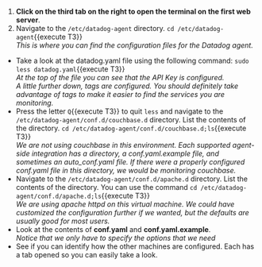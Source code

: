 1)  **Click on the third tab on the right to open the terminal on the first web server**.
2)  Navigate to the <code>/etc/datadog-agent</code> directory.
  `cd /etc/datadog-agent`{{execute T3}}<br>
  *This is where you can find the configuration files for the Datadog agent.*
* Take a look at the datadog.yaml file using the following command:
  `sudo less datadog.yaml`{{execute T3}}<br>
  *At the top of the file you can see that the API Key is configured.*<br>
  *A little further down, tags are configured. You should definitely take advantage of tags to make it easier to find the services you are monitoring.*
* Press the letter `Q`{{execute T3}} to quit <code>less</code> and navigate to the <code>/etc/datadog-agent/conf.d/couchbase.d</code> directory. List the contents of the directory.
  `cd /etc/datadog-agent/conf.d/couchbase.d;ls`{{execute T3}}<br>
  *We are not using couchbase in this environment. Each supported agent-side integration has a directory, a conf.yaml.example file, and sometimes an auto_conf.yaml file. If there were a properly configured conf.yaml file in this directory, we would be monitoring couchbase.*
* Navigate to the <code>/etc/datadog-agent/conf.d/apache.d</code> directory. List the contents of the directory. You can use the command `cd /etc/datadog-agent/conf.d/apache.d;ls`{{execute T3}}<br>
  *We are using apache httpd on this virtual machine. We could have customized the configuration further if we wanted, but the defaults are usually good for most users.*
* Look at the contents of **conf.yaml** and **conf.yaml.example**.<br>
  *Notice that we only have to specify the options that we need*
* See if you can identify how the other machines are configured. Each has a tab opened so you can easily take a look.